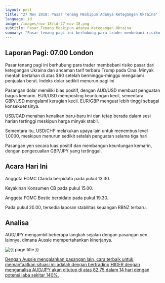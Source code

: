 ```yaml
---
layout: post
title: "27 Nov 2018: Pasar Tenang Meskipun Adanya Ketegangan Ukraina"
language: id
image: /images/nov-18/id-27-nov-18.png
subtitle: Pasar Tenang Meskipun Adanya Ketegangan Ukraina
summary: "Pasar tenang pagi ini berhubung para trader membebani risiko pasar dari ketegangan Ukraina dan ancaman tarif terbaru Trump pada Cina. Minyak mentah bertahan di atas $60 setelah berminggu-minggu mengalami penjualan berat"
---
```

## Laporan Pagi: 07.00 London

Pasar tenang pagi ini berhubung para trader membebani risiko pasar dari ketegangan Ukraina dan ancaman tarif terbaru Trump pada Cina. Minyak mentah bertahan di atas $60 setelah berminggu-minggu mengalami penjualan berat. Indeks dolar sedikit menurun pagi ini.

Pasangan dolar memiliki bias positif, dengan AUD/USD membuat penguatan bagus kemarin. EUR/USD memposting keuntungan kecil, sementara GBP/USD mengalami kerugian kecil. EUR/GBP menguat lebih tinggi sebagai konsekuensinya.

USD/CAD menahan kenaikan baru-baru ini dan tetap berada dalam sesi harian tertinggi meskipun harga minyak stabil.

Sementara itu, USD/CHF melakukan upaya lain untuk menembus level 1.0000, meskipun menurun sedikit setelah penguatan selama tiga hari.

Pasangan yen secara luas positif dan membangun keuntungan kemarin, dengan pengecualian GBP/JPY yang tertinggal.

## Acara Hari Ini

Anggota FOMC Clarida berpidato pada pukul 13.30.

Keyakinan Konsumen CB pada pukul 15.00.

Anggota FOMC Bostic berpidato pada pukul 19.30.

Pada pukul 20.00, tersedia laporan stabilitas keuangan RBNZ terbaru.

## Analisa

AUD/JPY mengambil beberapa langkah sejalan dengan pasangan yen lainnya, dimana Aussie mempertahankan kinerjanya.

<img src="{{ site.url }}/images/nov-18/id-27-nov-18.png" alt="{{ page.title }}" title="{{ page.title }}">

<a href="%LINK%%?currency=USD&market=forex&underlying=frxAUDJPY&formname=higherlower&duration_amount=14&duration_units=d&amount=10&amount_type=stake&expiry_type=duration&barrier=82.75" target="_blank" rel="noopener noreferrer nofollow">Dengan Aussie mengalahkan pasangan lain, cara terbaik untuk memanfaatkan situasi ini adalah dengan bertrading HIGER dengan menganalisa AUD/JPY akan ditutup di atas 82.75 dalam 14 hari dengan potensi laba sekitar 140%.</a>
